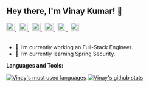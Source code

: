 ## Hey there, I'm Vinay Kumar! 👋

<a href="https://vk46.github.io/">
  <img alt="Vinay's Portfolio" width="22px" src="https://cdn.jsdelivr.net/npm/simple-icons@3.13.0/icons/v.svg" />
</a> &nbsp;
<a href="https://twitter.com/vk_t46">
  <img alt="Vinay's Twitter" width="22px" src="https://cdn.jsdelivr.net/npm/simple-icons@v3/icons/twitter.svg" />
</a> &nbsp;
<a href="https://www.linkedin.com/in/vk46linked/">
  <img alt="Vinay's Linkdein" width="22px" src="https://cdn.jsdelivr.net/npm/simple-icons@v3/icons/linkedin.svg" />
</a> &nbsp;
<a href="https://stackoverflow.com/users/15548885/vk46">
  <img alt="Vinay's StackOverflow" width="22px" src="https://cdn.jsdelivr.net/npm/simple-icons@v3/icons/stackoverflow.svg" />
</a> &nbsp;
<a href="https://www.facebook.com/vk.f46/">
  <img alt="Vinay's Facebook" width="22px" src="https://cdn.jsdelivr.net/npm/simple-icons@v3/icons/facebook.svg" />
</a>  &nbsp;
<a href="https://www.instagram.com/imvk46/">
  <img alt="Vinay's Instagram" width="22px" src="https://cdn.jsdelivr.net/npm/simple-icons@v3/icons/instagram.svg" />
</a>
<br/>
<br/>

- 🔭 I’m currently working an Full-Stack Engineer.
- 🌱 I’m currently learning Spring Security.

**Languages and Tools:**  

<a href="https://github.com/vk46">
  <img align="center" src="https://github-readme-stats.vercel.app/api/top-langs/?username=vk46&theme=light&count_private=true&layout=compact" alt="Vinay's most used languages" />
</a>
<a href="https://github.com/vk46">
 <img align="center" src="https://github-readme-stats.vercel.app/api?username=vk46&show_icons=true&theme=light&line_height=27&include_all_commits=true&count_private=true&hide=issues,prs,contribs" alt="Vinay's github stats"/>
</a>
